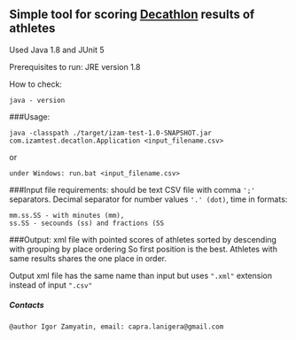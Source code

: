 ## Simple tool for scoring [Decathlon](https://en.wikipedia.org/wiki/Decathlon#Benchmarks) results of athletes

Used Java 1.8 and JUnit 5

Prerequisites to run: JRE version 1.8

How to check:
```
java - version
```

###Usage:
```
java -classpath ./target/izam-test-1.0-SNAPSHOT.jar com.izamtest.decatlon.Application <input_filename.csv>

```
or 
```
under Windows: run.bat <input_filename.csv>
```

###Input file requirements:
should be text CSV file with comma ```';'``` separators.
Decimal separator for number values  ```'.' (dot)```,
time in formats:
```
mm.ss.SS - with minutes (mm),
ss.SS - secounds (ss) and fractions (SS
```

###Output: xml file with pointed scores of athletes sorted by descending with grouping by place ordering
So first position is the best.
Athletes with same results shares the one place in order.

Output xml file has the same name than input but uses ```".xml"``` extension instead of input ```".csv"```   


##### Contacts
```
@author Igor Zamyatin, email: capra.lanigera@gmail.com
````



